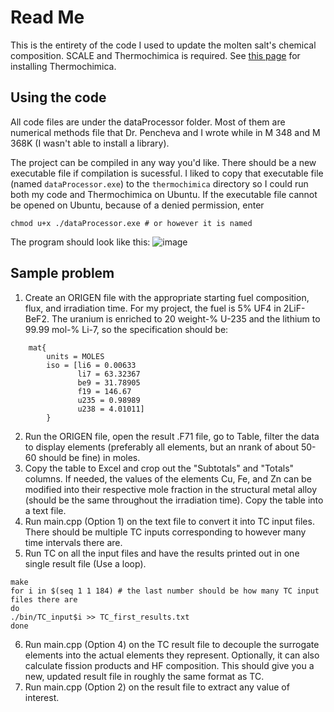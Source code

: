 # Read Me
This is the entirety of the code I used to update the molten salt's chemical composition. SCALE and Thermochimica is required. See [this page](https://github.com/ORNL-CEES/thermochimica) for installing Thermochimica.

## Using the code
All code files are under the dataProcessor folder. Most of them are numerical methods file that Dr. Pencheva and I wrote while in M 348 and M 368K (I wasn't able to install a library). 

The project can be compiled in any way you'd like. There should be a new executable file if compilation is sucessful. I liked to copy that executable file (named ``dataProcessor.exe``) to the ``thermochimica`` directory so I could run both my code and Thermochimica on Ubuntu. If the executable file cannot be opened on Ubuntu, because of a denied permission, enter
```
chmod u+x ./dataProcessor.exe # or however it is named
```
The program should look like this:
![image](https://user-images.githubusercontent.com/62024926/213612517-f9284786-c0ef-4fd8-aa60-9f4ef6022e29.png)


## Sample problem

1. Create an ORIGEN file with the appropriate starting fuel composition, flux, and irradiation time. For my project, the fuel is 5% UF4 in 2LiF-BeF2. The uranium is enriched to 20 weight-% U-235 and the lithium to 99.99 mol-% Li-7, so the specification should be:

```
    mat{
        units = MOLES
        iso = [li6 = 0.00633
               li7 = 63.32367
               be9 = 31.78905
               f19 = 146.67
               u235 = 0.98989
               u238 = 4.01011]
        }
 ```
        
2. Run the ORIGEN file, open the result .F71 file, go to Table, filter the data to display elements (preferably all elements, but an nrank of about 50-60 should be fine) in moles.
3. Copy the table to Excel and crop out the "Subtotals" and "Totals" columns. If needed, the values of the elements Cu, Fe, and Zn can be modified into their respective mole fraction in the structural metal alloy (should be the same throughout the irradiation time). Copy the table into a text file.
4. Run main.cpp (Option 1) on the text file to convert it into TC input files. There should be multiple TC inputs corresponding to however many time intervals there are.
5. Run TC on all the input files and have the results printed out in one single result file (Use a loop).
```
make
for i in $(seq 1 1 184) # the last number should be how many TC input files there are
do
./bin/TC_input$i >> TC_first_results.txt
done
```
6. Run main.cpp (Option 4) on the TC result file to decouple the surrogate elements into the actual elements they represent. Optionally, it can also calculate fission products and HF composition. This should give you a new, updated result file in roughly the same format as TC.
7. Run main.cpp (Option 2) on the result file to extract any value of interest.

